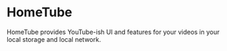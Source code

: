 # HomeTube

HomeTube provides YouTube-ish UI and features for your videos in your local storage and local network.
